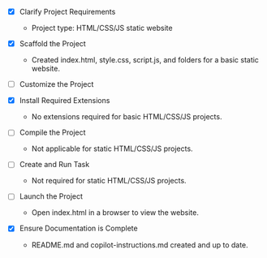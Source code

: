 - [x] Clarify Project Requirements
  - Project type: HTML/CSS/JS static website

- [x] Scaffold the Project
  - Created index.html, style.css, script.js, and folders for a basic static website.

- [ ] Customize the Project

- [x] Install Required Extensions
  - No extensions required for basic HTML/CSS/JS projects.

- [ ] Compile the Project
  - Not applicable for static HTML/CSS/JS projects.

- [ ] Create and Run Task
  - Not required for static HTML/CSS/JS projects.

- [ ] Launch the Project
  - Open index.html in a browser to view the website.

- [x] Ensure Documentation is Complete
  - README.md and copilot-instructions.md created and up to date.
